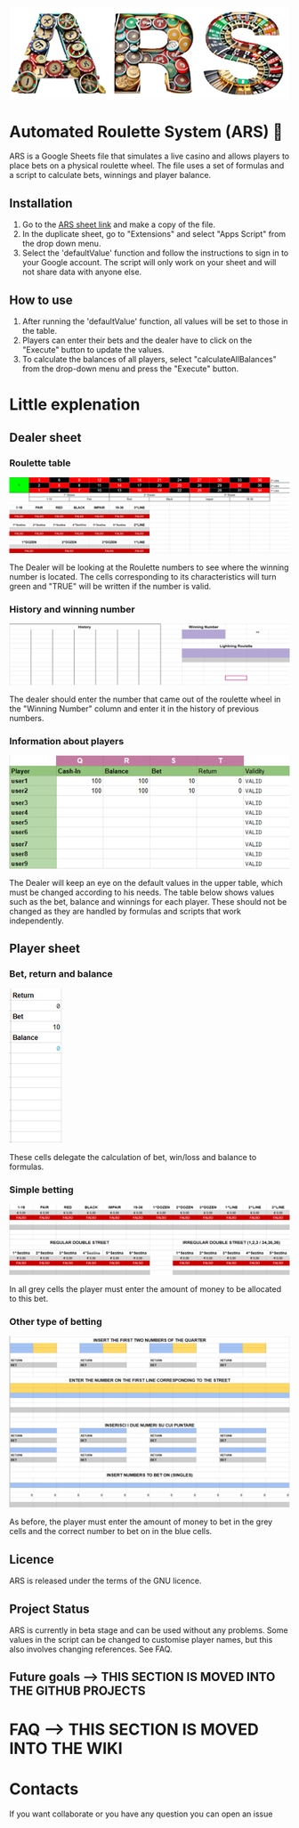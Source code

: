 ![Brand Image](brand-image-no-no.png)

# Automated Roulette System (ARS) 🎰

ARS is a Google Sheets file that simulates a live casino and allows players to place bets on a physical roulette wheel. The file uses a set of formulas and a script to calculate bets, winnings and player balance.

## Installation

1. Go to the [ARS sheet link](https://docs.google.com/spreadsheets/d/14G8uvZQG2EfwmBMk9HPM--t2D0ymGmPYAxfy_NaDtZI/edit#gid=255657849) and make a copy of the file.
2. In the duplicate sheet, go to "Extensions" and select "Apps Script" from the drop down menu.
3. Select the 'defaultValue' function and follow the instructions to sign in to your Google account. The script will only work on your sheet and will not share data with anyone else.

## How to use

1. After running the 'defaultValue' function, all values will be set to those in the table.
2. Players can enter their bets and the dealer have to click on the "Execute" button to update the values.
3. To calculate the balances of all players, select "calculateAllBalances" from the drop-down menu and press the "Execute" button.

# Little explenation 

## Dealer sheet

### Roulette table
![Roulette table](roulette_1.png)

The Dealer will be looking at the Roulette numbers to see where the winning number is located. The cells corresponding to its characteristics will turn green and "TRUE" will be written if the number is valid.

### History and winning number
![History of extracted numbers](history_1.png) 

The dealer should enter the number that came out of the roulette wheel in the "Winning Number" column and enter it in the history of previous numbers.

### Information about players
![players info](tabs_1.png)

The Dealer will keep an eye on the default values in the upper table, which must be changed according to his needs. The table below shows values such as the bet, balance and winnings for each player. These should not be changed as they are handled by formulas and scripts that work independently.

## Player sheet

### Bet, return and balance
![Bet, return and balance](RBB.png)

These cells delegate the calculation of bet, win/loss and balance to formulas.

### Simple betting 
![outside bet](regularplayer.png)

In all grey cells the player must enter the amount of money to be allocated to this bet.

### Other type of betting
![Other bet](otherbet.png)

As before, the player must enter the amount of money to bet in the grey cells and the correct number to bet on in the blue cells. 

## Licence

ARS is released under the terms of the GNU licence.

## Project Status

ARS is currently in beta stage and can be used without any problems. Some values in the script can be changed to customise player names, but this also involves changing references. See FAQ.

## Future goals --> THIS SECTION IS MOVED INTO THE GITHUB PROJECTS

# FAQ --> THIS SECTION IS MOVED INTO THE WIKI

# Contacts
If you want collaborate or you have any question you can open an issue

